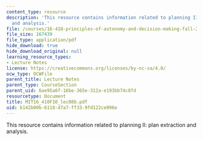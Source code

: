 ```yaml
---
content_type: resource
description: 'This resource contains information related to planning II: plan extraction
  and analysis.'
file: /courses/16-410-principles-of-autonomy-and-decision-making-fall-2010/b142b00b6118d7a7ff339fd122ce096e_MIT16_410F10_lec08b.pdf
file_size: 167439
file_type: application/pdf
hide_download: true
hide_download_original: null
learning_resource_types:
- Lecture Notes
license: https://creativecommons.org/licenses/by-nc-sa/4.0/
ocw_type: OCWFile
parent_title: Lecture Notes
parent_type: CourseSection
parent_uid: 6ae95a6f-16be-365e-312a-e193bb74c8fd
resourcetype: Document
title: MIT16_410F10_lec08b.pdf
uid: b142b00b-6118-d7a7-ff33-9fd122ce096e
---
```

This resource contains information related to planning II: plan extraction and analysis.